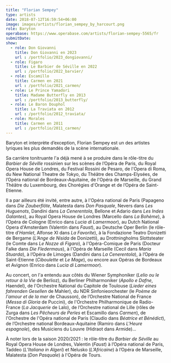 ```yaml
---
title: "Florian Sempey"
type: artists
date: 2018-07-12T16:59:54+06:00
image: images/artists/florian_sempey_by_harcourt.png
role: Baryton
operabase: https://www.operabase.com/artists/florian-sempey-5565/fr
submitDate: 
show:
  - role: Don Giovanni
    title: Don Giovanni en 2023
    url : /portfolio/2023_dongiovanni/
  - role: Figaro
    title: Le Barbier de Séville en 2022
    url : /portfolio/2022_barvier/
  - role: Escamillo
    title: Carmen en 2021
    url : /portfolio/2021_carmen/
  - role: Le Prince Yamadori
    title: Madame Butterfly en 2013
    url : /portfolio/2013_butterfly/
  - role: Le Baron Douphol
    title: La Traviata en 2012
    url : /portfolio/2012_traviata/
  - role: Morales
    title: Carmen en 2011
    url : /portfolio/2011_carmen/
---
```


Baryton et interprète d’exception, Florian Sempey est un des artistes lyriques les plus demandés de la scène internationale.

Sa carrière tonitruante l'a déjà mené à se produire dans le rôle-titre du *Barbier de Séville* rossinien 
sur les scènes de l’Opéra de Paris, du Royal Opera House de Londres, du Festival Rossini de Pesaro, de l'Opera di Roma, 
du New National Theatre de Tokyo, du Théâtre des Champs-Elysées, de l’Opéra national de Bordeaux-Aquitaine, 
de l'Opéra de Marseille, du Grand Théâtre du Luxembourg, des Chorégies d'Orange et de l’Opéra de Saint-Etienne.

Il a par ailleurs été invité, entre autre, à l'Opéra national de Paris (Papageno dans *Die Zauberflöte*, 
Malatesta dans *Don Pasquale*, Nevers dans *Les Huguenots*, Dandini dans *La Cenerentola*, 
Bellone et Adario dans *Les Indes Galantes*), au Royal Opera House de Londres (Marcello dans *La Bohème*), 
à l’Opéra de Cologne (Enrico dans *Lucia di Lamermoor*), au Dutch National Opera d'Amsterdam (Valentin dans *Faust*), 
au Deutsche Oper Berlin (le rôle-titre d’*Hamlet*, Alfonse XI dans *La Favorite*), à la Fondazione Teatro Donizetti de Bergame 
(*L’Ange de Nisida* de Donizetti), au Drottningholms Slottsteater (le Comte dans *Le Nozze di Figaro*), 
à l'Opéra-Comique de Paris (Docteur Falke dans *Die Fledermaus*), à l'Opéra de Marseille (Cecil dans *Maria Stuarda*), 
à l’Opéra de Limoges (Dandini dans *La Cenerentola*), à l’Opéra de Saint-Etienne (*Ciboulette* et *Le Mage*), 
ou encore aux Opéras de Bordeaux et Avignon (Enrico dans *Lucia di Lamermoor*).

Au concert, on l'a entendu aux côtés du Wiener Symphoniker (*Lelio ou le retour à la Vie* de Berlioz), 
du Berliner Philharmoniker (*Apollo e Dafne*, Haendel), de l'Orchestre National du Capitole de Toulouse 
(*Lieder eines fahrenden Gesellen* de Mahler), du NDR Sinfonieorchester (le *Poème de l'amour et de la mer* de Chausson), 
de l’Orchestre National de France (*Messa di Gloria* de Puccini), de l'Orchestre Philharmonique de Radio-France 
(*La Jacquerie* de Lalo), de l’Orchestre national de Lille (rôles de Zurga dans *Les Pêcheurs de Perles* et Escamillo dans *Carmen*), 
de l'Orchestre de l'Opéra national de Paris (Claudio dans *Béatrice et Bénédict*), de l’Orchestre national Bordeaux-Aquitaine 
(Ramiro dans *L'Heure espagnole*), des Musiciens du Louvre (Hidraot dans Armide)...

À noter lors de la saison 2020/2021 : le rôle-titre du *Barbier de Séville* au Royal Opera House de Londres, 
Valentin (*Faust*) à l’Opéra national de Paris, Taddeo (*L’Italiana in Algeri*) et Nelusko (*L’Africaine*) 
à l’Opéra de Marseille, Malatesta (*Don Pasquale*) à l'Opéra de Tours.

